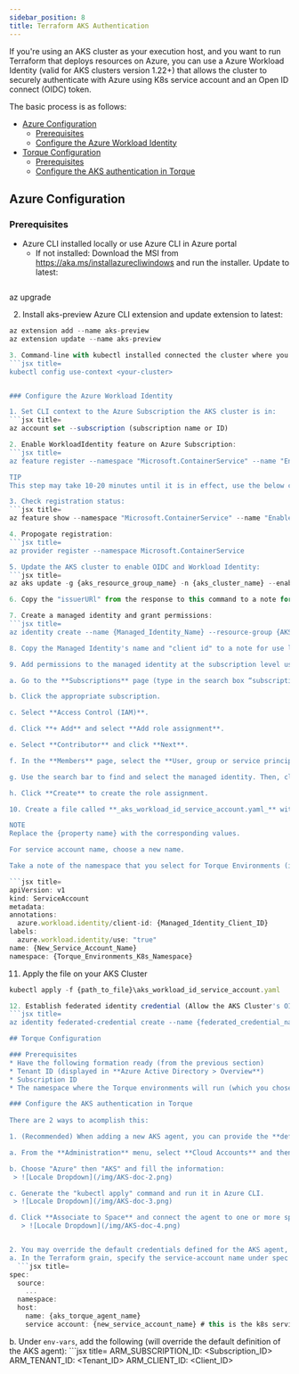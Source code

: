 ```yaml
---
sidebar_position: 8
title: Terraform AKS Authentication
---
```



If you're using an AKS cluster as your execution host, and you want to run Terraform that deploys resources on Azure, you can use a Azure Workload Identity (valid for AKS clusters version 1.22+) that allows the cluster to securely authenticate with Azure using K8s service account and an Open ID connect (OIDC) token.

The basic process is as follows:

* [Azure Configuration](#azure-configuration)
  * [Prerequisites](#prerequisites)
  * [Configure the Azure Workload Identity](#configure-the-azure-workload-identity)
* [Torque Configuration](#torque-configuration)
  * [Prerequisites](#prerequisites-1)
  * [Configure the AKS authentication in Torque](#configure-the-aks-authentication-in-torque)

## Azure Configuration

### Prerequisites

* Azure CLI installed locally or use Azure CLI in Azure portal
  * If not installed: Download the MSI from https://aka.ms/installazurecliwindows and run the installer.
Update to latest:
  ```jsx title=
az upgrade

2. Install aks-preview Azure CLI extension and update extension to latest:
  ```jsx title=
az extension add --name aks-preview
az extension update --name aks-preview

3. Command-line with kubectl installed connected the cluster where you installed the Torque agent. To connect to the cluster use:
  ```jsx title=
kubectl config use-context <your-cluster>


### Configure the Azure Workload Identity

1. Set CLI context to the Azure Subscription the AKS cluster is in:
  ```jsx title=
az account set --subscription (subscription name or ID)

2. Enable WorkloadIdentity feature on Azure Subscription:
  ```jsx title=
az feature register --namespace "Microsoft.ContainerService" --name "EnableWorkloadIdentityPreview"

TIP
This step may take 10-20 minutes until it is in effect, use the below command to check the state of the registration until it says "Registered"

3. Check registration status:
  ```jsx title=
az feature show --namespace "Microsoft.ContainerService" --name "EnableWorkloadIdentityPreview"

4. Propogate registration:
  ```jsx title=
az provider register --namespace Microsoft.ContainerService

5. Update the AKS cluster to enable OIDC and Workload Identity:
  ```jsx title=
az aks update -g {aks_resource_group_name} -n {aks_cluster_name} --enable-oidc-issuer --enable-workload-identity  

6. Copy the "issuerURl" from the response to this command to a note for use later as OIDC_ISSUER_URL.

7. Create a managed identity and grant permissions:
  ```jsx title=
az identity create --name {Managed_Identity_Name} --resource-group {AKS_Resource_Group_Name} --location {resource_group_location} --subscription {aks_cluster_subscription_id}

8. Copy the Managed Identity's name and "client id" to a note for use later.

9. Add permissions to the managed identity at the subscription level using Azure portal (this example uses the "contributor" role. You can select a different role, that has enough permissions to run your terraform modules):

  a. Go to the **Subscriptions** page (type in the search box “subscriptions”).

  b. Click the appropriate subscription.

  c. Select **Access Control (IAM)**.

  d. Click **+ Add** and select **Add role assignment**.

  e. Select **Contributor** and click **Next**.

  f. In the **Members** page, select the **User, group or service principle** option and click the *+ Select members* link.

  g. Use the search bar to find and select the managed identity. Then, click **Select**.

  h. Click **Create** to create the role assignment.

10. Create a file called **_aks_workload_id_service_account.yaml_** with the below content:

NOTE
Replace the {property name} with the corresponding values.

For service account name, choose a new name.

Take a note of the namespace that you select for Torque Environments (it will be in use in the next part - Torque configuration)

```jsx title=
apiVersion: v1
kind: ServiceAccount
metadata:
  annotations:
    azure.workload.identity/client-id: {Managed_Identity_Client_ID}
  labels:
    azure.workload.identity/use: "true"
  name: {New_Service_Account_Name}
  namespace: {Torque_Environments_K8s_Namespace} 
```
11. Apply the file on your AKS Cluster
  ```jsx title=
kubectl apply -f {path_to_file}\aks_workload_id_service_account.yaml  

12. Establish federated identity credential (Allow the AKS Cluster's OIDC provider access to the Managed Identity via the service account)
  ```jsx title=
az identity federated-credential create --name {federated_credential_name} --identity-name {managed_identity_name} --resource-group {managed_identity_resource_group} --issuer {AKS_cluster_OIDC_issuer_URL} --subject system:serviceaccount:{Torque_Environments_K8s_namespace}:{service_account_name}

## Torque Configuration

### Prerequisites
* Have the following formation ready (from the previous section)
  * Tenant ID (displayed in **Azure Active Directory > Overview**)
  * Subscription ID
  * The namespace where the Torque environments will run (which you chose previously) and the service account name (which you also created in the previous step).

### Configure the AKS authentication in Torque
                                                                    
 There are 2 ways to acomplish this:

1. (Recommended) When adding a new AKS agent, you can provide the **default tenant Id**, and when attaching it a space you can provide the **default_subscription**.

  a. From the **Administration** menu, select **Cloud Accounts** and then **Connect a Cloud**.
  
  b. Choose "Azure" then "AKS" and fill the information:
   > ![Locale Dropdown](/img/AKS-doc-2.png)

  c. Generate the "kubectl apply" command and run it in Azure CLI.
   > ![Locale Dropdown](/img/AKS-doc-3.png)

  d. Click **Associate to Space** and connect the agent to one or more spaces. Select the namespace and the service account you configured in the previous step.
     > ![Locale Dropdown](/img/AKS-doc-4.png)


2. You may override the default credentials defined for the AKS agent, or define the credentials if no credentials were configured as the default.
  a. In the Terraform grain, specify the service-account name under spec > host:
    ```jsx title=
  spec:
    source:
      ...
    namespace:
    host:
      name: {aks_torque_agent_name}
      service account: {new_service_account_name} # this is the k8s service account created above    
  ```
  b. Under ```env-vars```, add the following (will override the default definition of the AKS agent):
    ```jsx title=
  ARM_SUBSCRIPTION_ID: <Subscription_ID>
  ARM_TENANT_ID: <Tenant_ID>
  ARM_CLIENT_ID: <Client_ID>

